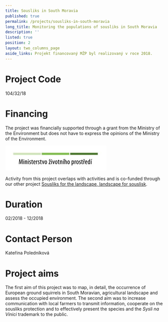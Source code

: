 ```yaml
---
title: Sousliks in South Moravia
published: true
permalink: /projects/sousliks-in-south-moravia
long_title: Monitoring the populations of sousliks in South Moravia
description: ''
listed: true
position: 2
layout: two_columns_page
aside_links: Projekt financovaný MŽP byl realizovaný v roce 2018.
---
```

# Project Code

104/32/18

# Financing

The project was financially supported through a grant from the Ministry of the Environment but does not have to express the opinions of the Ministry of the Environment.

![](/media/OPEU-Logo-MZP_20141218v.JPG)

Activity from this project overlaps with activities and is co-funded through our other project [Sousliks for the landscape, landscape for souslisk](/projects/sousliks-for-the-landscape-landscape-for-sousliks). 

# Duration

 02/2018 - 12/2018

# Contact Person

Kateřina Poledníková

# Project aims

The first aim of this project was to map, in detail, the occurrence of European ground squirrels in South Moravian, agricultural landscape and assess the occupied environment. The second aim was to increase communication with local farmers to transmit information, cooperate on the sousliks protection and to effectively present the species and the _Sysli na Vinici_ trademark to the public.
